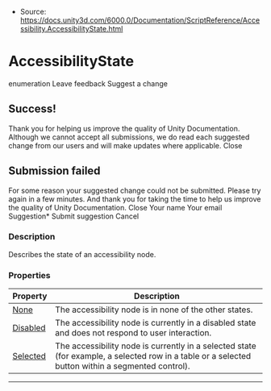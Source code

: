 * Source: https://docs.unity3d.com/6000.0/Documentation/ScriptReference/Accessibility.AccessibilityState.html

# AccessibilityState
enumeration
Leave feedback
Suggest a change
## Success!
Thank you for helping us improve the quality of Unity Documentation. Although we cannot accept all submissions, we do read each suggested change from our users and will make updates where applicable.
Close
## Submission failed
For some reason your suggested change could not be submitted. Please <a>try again</a> in a few minutes. And thank you for taking the time to help us improve the quality of Unity Documentation.
Close
Your name Your email Suggestion* Submit suggestion
Cancel
### Description
Describes the state of an accessibility node.
### Properties
Property | Description  
---|---  
[None](https://docs.unity3d.com/6000.0/Documentation/ScriptReference/Accessibility.AccessibilityState.None.html) | The accessibility node is in none of the other states.  
[Disabled](https://docs.unity3d.com/6000.0/Documentation/ScriptReference/Accessibility.AccessibilityState.Disabled.html) | The accessibility node is currently in a disabled state and does not respond to user interaction.  
[Selected](https://docs.unity3d.com/6000.0/Documentation/ScriptReference/Accessibility.AccessibilityState.Selected.html) | The accessibility node is currently in a selected state (for example, a selected row in a table or a selected button within a segmented control).  
* * *
